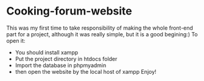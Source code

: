 # Cooking-forum-website
This was my first time to take responsibility of making the whole front-end part for a project, although it was really simple, but it is a good begining:) 
To open it: 
- You should install xampp 
- Put the project directory in htdocs folder
- Import the database in phpmyadmin
- then open the website by the local host of xampp
Enjoy!
